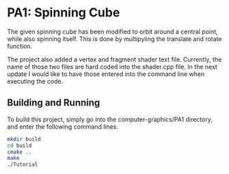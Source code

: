 # PA1: Spinning Cube

The given spinning cube has been modified to orbit around a central point, while also spinning itself. This is done by multipyling the translate and rotate function.

The project also added a vertex and fragment shader text file. Currently, the name of those two files are hard coded into the shader.cpp file. In the next update I would like to have those entered into the command line when executing the code.



## Building and Running
To build this project, simply go into the computer-graphics/PA1 directory, and enter the following command lines.

```bash
mkdir build
cd build
cmake ..
make
./Tutorial
```
